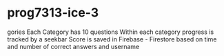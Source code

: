 # prog7313-ice-3
gories Each Category has 10 questions Within each category progress is tracked by a seekbar Score is saved in Firebase - Firestore based on time and number of correct answers and username 
